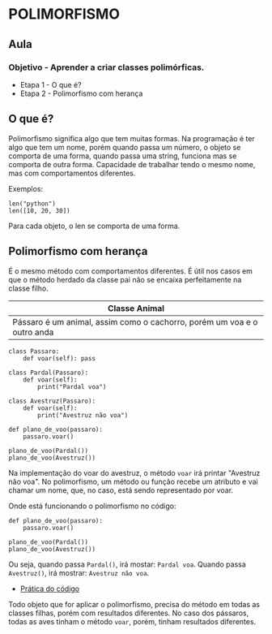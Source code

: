 # POLIMORFISMO

## Aula 
### Objetivo - Aprender a criar classes polimórficas.
- Etapa 1 - O que é?
- Etapa 2 - Polimorfismo com herança

## O que é?

Polimorfismo significa algo que tem muitas formas. Na programação é ter algo que tem um nome, porém quando passa um número, o objeto se comporta de uma forma, quando passa uma string, funciona mas se comporta de outra forma.
Capacidade de trabalhar tendo o mesmo nome, mas com comportamentos diferentes.

Exemplos:
```
len("python")
len([10, 20, 30])
```
Para cada objeto, o len se comporta de uma forma.

## Polimorfismo com herança
É o mesmo método com comportamentos diferentes.
É útil nos casos em que o método herdado da classe pai não se encaixa perfeitamente na classe filho.

|Classe Animal|
|-------------|
|Pássaro é um animal, assim como o cachorro, porém um voa e o outro anda|

```
class Passaro:
    def voar(self): pass

class Pardal(Passaro): 
    def voar(self):
        print("Pardal voa")

class Avestruz(Passaro):
    def voar(self):
        print("Avestruz não voa")

def plano_de_voo(passaro):
    passaro.voar()

plano_de_voo(Pardal())
plano_de_voo(Avestruz())
```
Na implementação do voar do avestruz, o método `voar` irá printar "Avestruz não voa". 
No polimorfismo, um método ou função recebe um atributo e vai chamar um nome, que, no caso, está sendo representado por voar.

Onde está funcionando o polimorfismo no código:
```
def plano_de_voo(passaro):
    passaro.voar()

plano_de_voo(Pardal())
plano_de_voo(Avestruz())
``` 
Ou seja, quando passa `Pardal()`, irá mostar: `Pardal voa`. Quando passa `Avestruz()`, irá mostrar: `Avestruz não voa`.

- [Prática do código](01_polimorfismo.py)

Todo objeto que for aplicar o polimorfismo, precisa do método em todas as classes filhas, porém com resultados diferentes. No caso dos pássaros, todas as aves tinham o método `voar`, porém, tinham resultados diferentes.